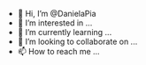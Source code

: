 - 👋 Hi, I’m @DanielaPia
- 👀 I’m interested in ...
- 🌱 I’m currently learning ...
- 💞️ I’m looking to collaborate on ...
- 📫 How to reach me ...

<!---
DanielaPia/DanielaPia is a ✨ special ✨ repository because its `README.md` (this file) appears on your GitHub profile.
You can click the Preview link to take a look at your changes.
--->
